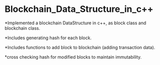 # Blockchain_Data_Structure_in_c++
*Implemented a blockchain DataStructure in c++, as block class and blockchain class.

*Includes generating hash for each block.

*Includes functions to add block to blockchain (adding transaction data).

*cross checking hash for modified blocks to maintain immutability.
